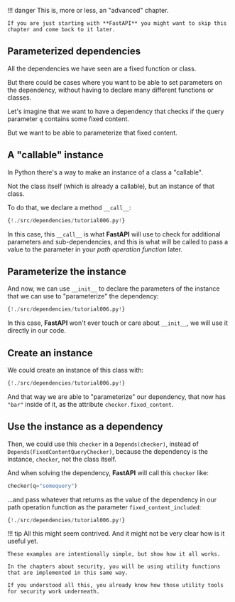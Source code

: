!!! danger
    This is, more or less, an "advanced" chapter.
    
    If you are just starting with **FastAPI** you might want to skip this chapter and come back to it later.

## Parameterized dependencies

All the dependencies we have seen are a fixed function or class.

But there could be cases where you want to be able to set parameters on the dependency, without having to declare many different functions or classes.

Let's imagine that we want to have a dependency that checks if the query parameter `q` contains some fixed content.

But we want to be able to parameterize that fixed content.

## A "callable" instance

In Python there's a way to make an instance of a class a "callable".

Not the class itself (which is already a callable), but an instance of that class.

To do that, we declare a method `__call__`:

```Python hl_lines="10"
{!./src/dependencies/tutorial006.py!}
```

In this case, this `__call__` is what **FastAPI** will use to check for additional parameters and sub-dependencies, and this is what will be called to pass a value to the parameter in your *path operation function* later.

## Parameterize the instance

And now, we can use `__init__` to declare the parameters of the instance that we can use to "parameterize" the dependency:

```Python hl_lines="7"
{!./src/dependencies/tutorial006.py!}
```

In this case, **FastAPI** won't ever touch or care about `__init__`, we will use it directly in our code.

## Create an instance

We could create an instance of this class with:

```Python hl_lines="16"
{!./src/dependencies/tutorial006.py!}
```

And that way we are able to "parameterize" our dependency, that now has `"bar"` inside of it, as the attribute `checker.fixed_content`.

## Use the instance as a dependency

Then, we could use this `checker` in a `Depends(checker)`, instead of `Depends(FixedContentQueryChecker)`, because the dependency is the instance, `checker`, not the class itself.

And when solving the dependency, **FastAPI** will call this `checker` like:

```Python
checker(q="somequery")
```

...and pass whatever that returns as the value of the dependency in our path operation function as the parameter `fixed_content_included`:

```Python hl_lines="20"
{!./src/dependencies/tutorial006.py!}
```

!!! tip
    All this might seem contrived. And it might not be very clear how is it useful yet.

    These examples are intentionally simple, but show how it all works.

    In the chapters about security, you will be using utility functions that are implemented in this same way.

    If you understood all this, you already know how those utility tools for security work underneath.
